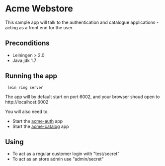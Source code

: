# Acme Webstore

This sample app will talk to the authentication and catalogue applications - acting as a front end for the user.


## Preconditions
* Leiningen > 2.0
* Java jdk 1.7

## Running the app

``` lein ring server```

The app will by default start on port 6002, and your browser shoud open to http://localhost:6002


You will also need to:
* Start the [acme-auth](../acme-auth/) app
* Start the [acme-catalog](../acme-catalog/) app



## Using
* To act as a regular customer login with "test/secret"
* To act as an store admin use "admin/secret"
